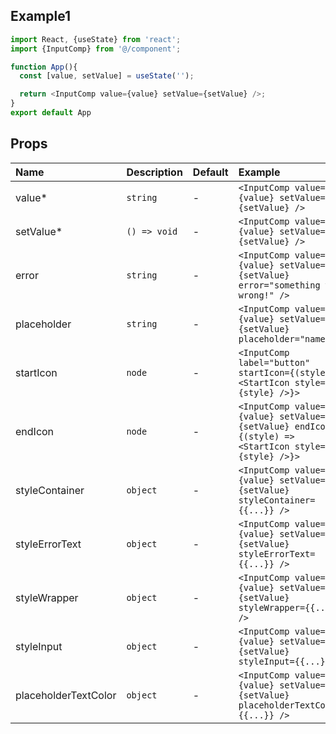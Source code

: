 ## Example1

```js
import React, {useState} from 'react';
import {InputComp} from '@/component';

function App(){
  const [value, setValue] = useState('');

  return <InputComp value={value} setValue={setValue} />;
}
export default App
```



## Props

| Name                 | Description  | Default | Example                                                                                          |
| :------------------- | :----------- | :------ | :----------------------------------------------------------------------------------------------- |
| value*               | `string`     | -       | `<InputComp value={value} setValue={setValue} />`                                                |
| setValue*            | `() => void` | -       | `<InputComp value={value} setValue={setValue} />`                                                |
| error                | `string`     | -       | `<InputComp value={value} setValue={setValue} error="something went wrong!" />`                  |
| placeholder          | `string`     | -       | `<InputComp value={value} setValue={setValue} placeholder="name" />`                             |
| startIcon            | `node`       | -       | `<InputComp label="button" startIcon={(style) => <StartIcon style={style} />}>`                  |
| endIcon              | `node`       | -       | `<InputComp value={value} setValue={setValue} endIcon={(style) => <StartIcon style={style} />}>` |
| styleContainer       | `object`     | -       | `<InputComp value={value} setValue={setValue} styleContainer={{...}} />`                         |
| styleErrorText       | `object`     | -       | `<InputComp value={value} setValue={setValue} styleErrorText={{...}} />`                         |
| styleWrapper         | `object`     | -       | `<InputComp value={value} setValue={setValue} styleWrapper={{...}} />`                           |
| styleInput           | `object`     | -       | `<InputComp value={value} setValue={setValue} styleInput={{...}} />`                             |
| placeholderTextColor | `object`     | -       | `<InputComp value={value} setValue={setValue} placeholderTextColor={{...}} />`                   |

